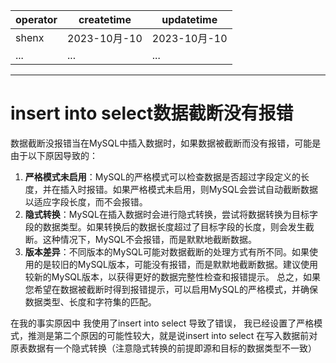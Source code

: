 | operator | createtime | updatetime |
| ---- | ---- | ---- |
| shenx | 2023-10月-10 | 2023-10月-10  |
| ... | ... | ... |
---
# insert into select数据截断没有报错

数据截断没报错当在MySQL中插入数据时，如果数据被截断而没有报错，可能是由于以下原因导致的：

1. **严格模式未启用**：MySQL的严格模式可以检查数据是否超过字段定义的长度，并在插入时报错。如果严格模式未启用，则MySQL会尝试自动截断数据以适应字段长度，而不会报错。
2. **隐式转换**：MySQL在插入数据时会进行隐式转换，尝试将数据转换为目标字段的数据类型。如果转换后的数据长度超过了目标字段的长度，则会发生截断。这种情况下，MySQL不会报错，而是默默地截断数据。
3. **版本差异**：不同版本的MySQL可能对数据截断的处理方式有所不同。如果使用的是较旧的MySQL版本，可能没有报错，而是默默地截断数据。建议使用较新的MySQL版本，以获得更好的数据完整性检查和报错提示。 总之，如果您希望在数据被截断时得到报错提示，可以启用MySQL的严格模式，并确保数据类型、长度和字符集的匹配。

在我的事实原因中
我使用了insert into select 导致了错误，
我已经设置了严格模式，推测是第二个原因的可能性较大，就是说insert into select 在写入数据前对原表数据有一个隐式转换（注意隐式转换的前提即源和目标的数据类型不一致）
